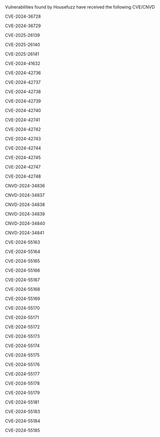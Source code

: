 Vulnerabilities found by Housefuzz have received the following CVE/CNVD

CVE-2024-36728

CVE-2024-36729

CVE-2025-26139

CVE-2025-26140

CVE-2025-26141

CVE-2024-41632

CVE-2024-42736

CVE-2024-42737

CVE-2024-42738

CVE-2024-42739

CVE-2024-42740

CVE-2024-42741

CVE-2024-42742

CVE-2024-42743

CVE-2024-42744

CVE-2024-42745

CVE-2024-42747

CVE-2024-42748

CNVD-2024-34836

CNVD-2024-34837

CNVD-2024-34838

CNVD-2024-34839

CNVD-2024-34840

CNVD-2024-34841

CVE-2024-55163

CVE-2024-55164

CVE-2024-55165

CVE-2024-55166

CVE-2024-55167

CVE-2024-55168

CVE-2024-55169

CVE-2024-55170

CVE-2024-55171

CVE-2024-55172

CVE-2024-55173

CVE-2024-55174

CVE-2024-55175

CVE-2024-55176

CVE-2024-55177

CVE-2024-55178

CVE-2024-55179

CVE-2024-55181

CVE-2024-55183

CVE-2024-55184

CVE-2024-55185

